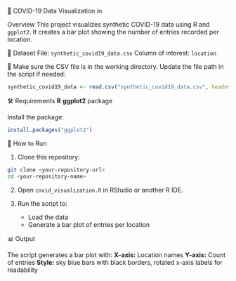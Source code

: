 🦠 COVID-19 Data Visualization in 

Overview
This project visualizes synthetic COVID-19 data using R and `ggplot2`. It creates a bar plot showing the number of entries recorded per location.

📁 Dataset
File: `synthetic_covid19_data.csv`
Column of interest: `location`

🔹 Make sure the CSV file is in the working directory. Update the file path in the script if needed:
```r
synthetic_covid19_data <- read.csv("synthetic_covid19_data.csv", header = TRUE)
```

🛠 Requirements
**R**
**ggplot2** package

Install the package:

```r
install.packages("ggplot2")
```

🚀 How to Run

1. Clone this repository:

```bash
git clone <your-repository-url>
cd <your-repository-name>
```

2. Open `covid_visualization.R` in RStudio or another R IDE.

3. Run the script to:

   * Load the data
   * Generate a bar plot of entries per location

📊 Output

The script generates a bar plot with:
**X-axis:** Location names
**Y-axis:** Count of entries
**Style:** sky blue bars with black borders, rotated x-axis labels for readability


